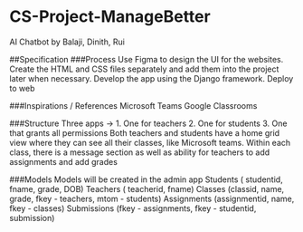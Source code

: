 # CS-Project-ManageBetter
AI Chatbot by Balaji, Dinith, Rui

##Specification
###Process 
Use Figma to design the UI for the websites.
Create the HTML and CSS files separately and add them into the project later when necessary.
Develop the app using the Django framework.
Deploy to web
 
###Inspirations / References
Microsoft Teams
Google Classrooms
 
###Structure 
Three apps -> 1. One for teachers 2. One for students 3. One that grants all permissions
Both teachers and students have a home grid view where they can see all their classes, like Microsoft teams.
Within each class, there is a message section as well as ability for teachers to add assignments and add grades

###Models 
Models will be created in the admin app 
Students ( studentid, fname, grade, DOB)
Teachers ( teacherid, fname)
Classes (classid, name, grade, fkey - teachers, mtom - students)
Assignments (assignmentid, name, fkey - classes)
Submissions (fkey - assignments, fkey - studentid, submission)
